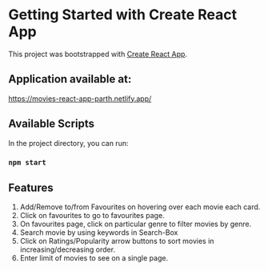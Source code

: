 # Getting Started with Create React App

This project was bootstrapped with [Create React App](https://github.com/facebook/create-react-app).

## Application available at:
https://movies-react-app-parth.netlify.app/

## Available Scripts

In the project directory, you can run:

### `npm start`


## Features
1. Add/Remove to/from Favourites on hovering over each movie each card.
2. Click on favourites to go to favourites page.
3. On favourites page, click on particular genre to filter movies by genre.
4. Search movie by using keywords in Search-Box
5. Click on Ratings/Popularity arrow buttons to sort movies in increasing/decreasing order.
6. Enter limit of movies to see on a single page.

